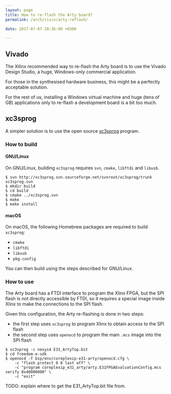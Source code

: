 ```yaml
---
layout: page
title: How to re-flash the Arty board?
permalink: /arch/riscv/arty-reflash/

date: 2017-07-07 20:36:00 +0300

---
```


## Vivado

The Xilinx recommended way to re-flash the Arty board is to use the Vivado Design Studio, a huge, Windows-only commercial application.

For those in the synthesised hardware business, this might be a perfectly acceptable solution.

For the rest of us, installing a Windows virtual machine and huge (tens of GB) applications only to re-flash a development board is a bit too much.

## xc3sprog

A simpler solution is to use the open source [xc3sprog](https://sourceforge.net/projects/xc3sprog/) program.

### How to build

#### GNU/Linux

On GNU/Linux, building `xc3sprog` requires `svn`, `cmake`, `libftdi` and `libusb`.

```console
$ svn http://xc3sprog.svn.sourceforge.net/svnroot/xc3sprog/trunk xc3sprog.svn
$ mkdir build
$ cd build
$ cmake ../xc3sprog.svn
$ make
$ make install
```

#### macOS

On macOS, the following Homebrew packages are required to build `xc3sprog`:
 - `cmake`
 - `libftdi`
 - `libusb`
 - `pkg-config`

You can then build using the steps described for GNU/Linux.

### How to use

The Arty board has a FTDI interface to program the Xlinx FPGA, but the SPI flash is not directly accessible by FTDI, so it requires a special image inside Xlinx to make the connections to the SPI flash. 

Given this configuration, the Arty re-flashing is done in two steps:

* the first step uses `xc3sprog` to program Xlinx to obtain access to the SPI flash
* the second step uses `openocd` to program the main `.mcs` image into the SPI flash

```console
$ xc3sprog -c nexys4 E31_ArtyTop.bit
$ cd freedom-e-sdk
$ openocd -f bsp/env/coreplexip-e31-arty/openocd.cfg \
    -c "flash protect 0 0 last off" \
    -c "program coreplexip_e31_arty/arty.E31FPGAEvaluationConfig.mcs verify 0x40000000" \
    -c "exit"
```

TODO: explain where to get the E31_ArtyTop.bit file from.
